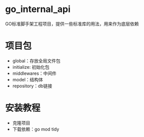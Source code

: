 # go_internal_api
GO标准脚手架工程项目，提供一些标准库的用法，用来作为底层依赖

# 项目包
- global：存放全局文件包
- initialize: 初始化包
- middlewares：中间件
- model：结构体
- repository：db链接

# 安装教程
- 克隆项目
- 下载依赖：go mod tidy
